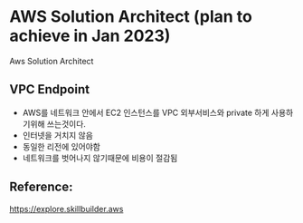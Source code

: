 # AWS Solution Architect (plan to achieve in Jan 2023)

Aws Solution Architect

## VPC Endpoint
* AWS를 네트워크 안에서 EC2 인스턴스를 VPC 외부서비스와 private 하게 사용하기위해 쓰는것이다.
* 인터넷을 거치지 않음
* 동일한 리전에 있어야함
* 네트워크를 벗어나지 않기때문에 비용이 절감됨

## Reference:
https://explore.skillbuilder.aws

